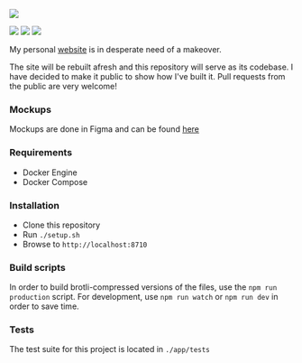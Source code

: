 ![](https://github.com/junelsolis/junelsolis/blob/master/app/public/images/logo.svg)


![](https://img.shields.io/travis/junelsolis/junelsolis?style=flat-square)
![](https://img.shields.io/github/issues/junelsolis/junelsolis?style=flat-square)
![](https://img.shields.io/github/languages/count/junelsolis/junelsolis?style=flat-square)


  
My personal [website](https://www.junelsolis.com) is in desperate need of a makeover. 

The site will be rebuilt afresh and this repository will serve as its codebase. I have decided to make it public to show how I've built it. 
Pull requests from the public are very welcome!

### Mockups
Mockups are done in Figma and can be found [here](https://www.figma.com/file/NbOTnqYEUN4UnoFCmgjWYd/Site?node-id=0%3A1)

### Requirements
- Docker Engine
- Docker Compose

### Installation
- Clone this repository
- Run `./setup.sh`
- Browse to `http://localhost:8710`

### Build scripts
In order to build brotli-compressed versions of the files, use the `npm run production` script. For development, use `npm run watch` or `npm run dev` in order to save time.

### Tests
The test suite for this project is located in `./app/tests`
